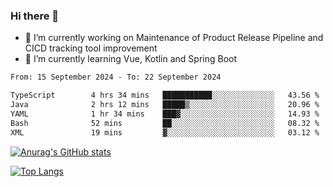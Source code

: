 ### Hi there 👋

- 🔭 I’m currently working on Maintenance of Product Release Pipeline and CICD tracking tool improvement
- 🌱 I’m currently learning Vue, Kotlin and Spring Boot

<!--START_SECTION:waka-->

```txt
From: 15 September 2024 - To: 22 September 2024

TypeScript        4 hrs 34 mins   ███████████░░░░░░░░░░░░░░   43.56 %
Java              2 hrs 12 mins   █████▒░░░░░░░░░░░░░░░░░░░   20.96 %
YAML              1 hr 34 mins    ███▓░░░░░░░░░░░░░░░░░░░░░   14.93 %
Bash              52 mins         ██░░░░░░░░░░░░░░░░░░░░░░░   08.32 %
XML               19 mins         ▓░░░░░░░░░░░░░░░░░░░░░░░░   03.12 %
```

<!--END_SECTION:waka-->

[![Anurag's GitHub stats](https://github-readme-stats.vercel.app/api?username=yunhao981&show_icons=true&theme=solarized-dark)](https://github.com/anuraghazra/github-readme-stats)

[![Top Langs](https://github-readme-stats.vercel.app/api/top-langs/?username=yunhao981&theme=solarized-dark&layout=compact)](https://github.com/anuraghazra/github-readme-stats)

<!--
**yunhao981/yunhao981** is a ✨ _special_ ✨ repository because its `README.md` (this file) appears on your GitHub profile.

Here are some ideas to get you started:

- 🔭 I’m currently working on Maintenance of Release Pipeline and CICD tracking tool improvement
- 🌱 I’m currently learning Vue, Kotlin and Spring Boot
- 👯 I’m looking to collaborate on ...
- 🤔 I’m looking for help with ...
- 💬 Ask me about ...
- 📫 How to reach me: ...
- 😄 Pronouns: ...
- ⚡ Fun fact: ...
-->


